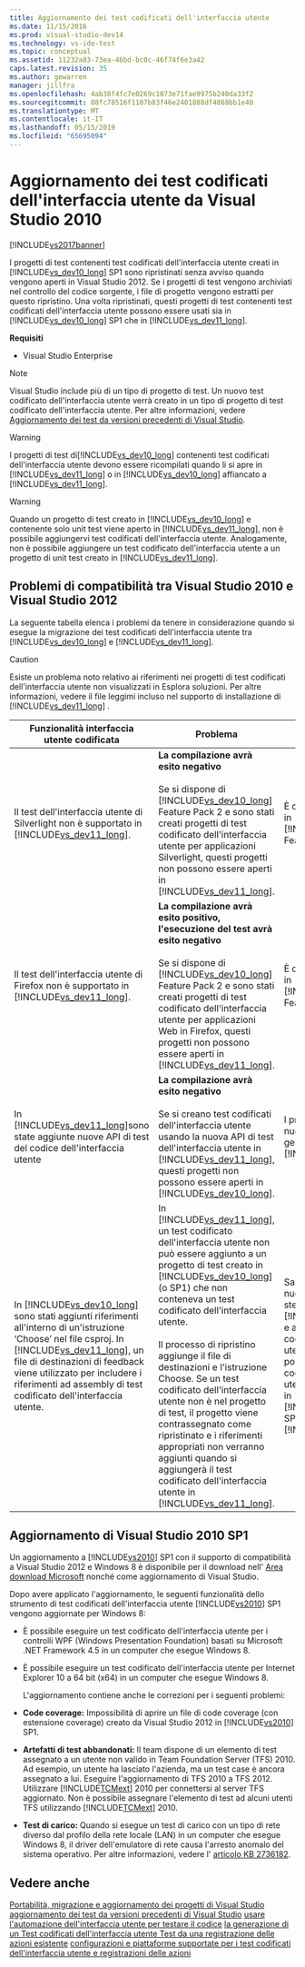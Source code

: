 ```yaml
---
title: Aggiornamento dei test codificati dell'interfaccia utente
ms.date: 11/15/2016
ms.prod: visual-studio-dev14
ms.technology: vs-ide-test
ms.topic: conceptual
ms.assetid: 11232a83-73ea-46bd-bc0c-46f74f6e3a42
caps.latest.revision: 35
ms.author: gewarren
manager: jillfra
ms.openlocfilehash: 4ab38f4fc7e0269c1073e71fae9975b240da33f2
ms.sourcegitcommit: 08fc78516f1107b83f46e2401888df4868bb1e40
ms.translationtype: MT
ms.contentlocale: it-IT
ms.lasthandoff: 05/15/2019
ms.locfileid: "65695094"
---
```

# <a name="upgrading-coded-ui-tests-from-visual-studio-2010"></a>Aggiornamento dei test codificati dell'interfaccia utente da Visual Studio 2010
[!INCLUDE[vs2017banner](../includes/vs2017banner.md)]

I progetti di test contenenti test codificati dell'interfaccia utente creati in [!INCLUDE[vs_dev10_long](../includes/vs-dev10-long-md.md)] SP1 sono ripristinati senza avviso quando vengono aperti in Visual Studio 2012. Se i progetti di test vengono archiviati nel controllo del codice sorgente, i file di progetto vengono estratti per questo ripristino. Una volta ripristinati, questi progetti di test contenenti test codificati dell'interfaccia utente possono essere usati sia in [!INCLUDE[vs_dev10_long](../includes/vs-dev10-long-md.md)] SP1 che in [!INCLUDE[vs_dev11_long](../includes/vs-dev11-long-md.md)].

 **Requisiti**

- Visual Studio Enterprise

> [!NOTE]
> Visual Studio include più di un tipo di progetto di test. Un nuovo test codificato dell'interfaccia utente verrà creato in un tipo di progetto di test codificato dell'interfaccia utente. Per altre informazioni, vedere [Aggiornamento dei test da versioni precedenti di Visual Studio](https://msdn.microsoft.com/e9c8b7f6-bd72-448e-8edb-d090dcc5cf52).

> [!WARNING]
> I progetti di test di[!INCLUDE[vs_dev10_long](../includes/vs-dev10-long-md.md)] contenenti test codificati dell'interfaccia utente devono essere ricompilati quando li si apre in [!INCLUDE[vs_dev11_long](../includes/vs-dev11-long-md.md)] o in [!INCLUDE[vs_dev10_long](../includes/vs-dev10-long-md.md)] affiancato a [!INCLUDE[vs_dev11_long](../includes/vs-dev11-long-md.md)].

> [!WARNING]
> Quando un progetto di test creato in [!INCLUDE[vs_dev10_long](../includes/vs-dev10-long-md.md)] e contenente solo unit test viene aperto in [!INCLUDE[vs_dev11_long](../includes/vs-dev11-long-md.md)], non è possibile aggiungervi test codificati dell'interfaccia utente. Analogamente, non è possibile aggiungere un test codificato dell'interfaccia utente a un progetto di unit test creato in [!INCLUDE[vs_dev11_long](../includes/vs-dev11-long-md.md)].

## <a name="compatibility-issues-between-visual-studio-2010-and-visual-studio-2012"></a>Problemi di compatibilità tra Visual Studio 2010 e Visual Studio 2012
 La seguente tabella elenca i problemi da tenere in considerazione quando si esegue la migrazione dei test codificati dell'interfaccia utente tra [!INCLUDE[vs_dev10_long](../includes/vs-dev10-long-md.md)] e [!INCLUDE[vs_dev11_long](../includes/vs-dev11-long-md.md)].

> [!CAUTION]
> Esiste un problema noto relativo ai riferimenti nei progetti di test codificati dell'interfaccia utente non visualizzati in Esplora soluzioni. Per altre informazioni, vedere il file leggimi incluso nel supporto di installazione di [!INCLUDE[vs_dev11_long](../includes/vs-dev11-long-md.md)] .

|Funzionalità interfaccia utente codificata|Problema|Soluzione|
|----------------------------|-----------|--------------|
|Il test dell'interfaccia utente di Silverlight non è supportato in [!INCLUDE[vs_dev11_long](../includes/vs-dev11-long-md.md)].|**La compilazione avrà esito negativo**<br /><br /> Se si dispone di [!INCLUDE[vs_dev10_long](../includes/vs-dev10-long-md.md)] Feature Pack 2 e sono stati creati progetti di test codificato dell'interfaccia utente per applicazioni Silverlight, questi progetti non possono essere aperti in [!INCLUDE[vs_dev11_long](../includes/vs-dev11-long-md.md)].|È consigliabile gestirli solo in [!INCLUDE[vs_dev10_long](../includes/vs-dev10-long-md.md)] Feature Pack 2.|
|Il test dell'interfaccia utente di Firefox non è supportato in [!INCLUDE[vs_dev11_long](../includes/vs-dev11-long-md.md)].|**La compilazione avrà esito positivo, l'esecuzione del test avrà esito negativo**<br /><br /> Se si dispone di [!INCLUDE[vs_dev10_long](../includes/vs-dev10-long-md.md)] Feature Pack 2 e sono stati creati progetti di test codificato dell'interfaccia utente per applicazioni Web in Firefox, questi progetti non possono essere aperti in [!INCLUDE[vs_dev11_long](../includes/vs-dev11-long-md.md)].|È consigliabile gestirli solo in [!INCLUDE[vs_dev10_long](../includes/vs-dev10-long-md.md)] Feature Pack 2.|
|In [!INCLUDE[vs_dev11_long](../includes/vs-dev11-long-md.md)]sono state aggiunte nuove API di test del codice dell'interfaccia utente|**La compilazione avrà esito negativo**<br /><br /> Se si creano test codificati dell'interfaccia utente usando la nuova API di test dell'interfaccia utente in [!INCLUDE[vs_dev11_long](../includes/vs-dev11-long-md.md)], questi progetti non possono essere aperti in [!INCLUDE[vs_dev10_long](../includes/vs-dev10-long-md.md)].|I progetti che usano la nuova API devono essere gestiti solo in [!INCLUDE[vs_dev11_long](../includes/vs-dev11-long-md.md)].|
|In [!INCLUDE[vs_dev10_long](../includes/vs-dev10-long-md.md)] sono stati aggiunti riferimenti all'interno di un'istruzione ‘Choose’ nel file csproj. In [!INCLUDE[vs_dev11_long](../includes/vs-dev11-long-md.md)], un file di destinazioni di feedback viene utilizzato per includere i riferimenti ad assembly di test codificato dell'interfaccia utente.|In [!INCLUDE[vs_dev11_long](../includes/vs-dev11-long-md.md)], un test codificato dell'interfaccia utente non può essere aggiunto a un progetto di test creato in [!INCLUDE[vs_dev10_long](../includes/vs-dev10-long-md.md)] (o SP1) che non conteneva un test codificato dell'interfaccia utente.<br /><br /> Il processo di ripristino aggiunge il file di destinazioni e l'istruzione Choose. Se un test codificato dell'interfaccia utente non è nel progetto di test, il progetto viene contrassegnato come ripristinato e i riferimenti appropriati non verranno aggiunti quando si aggiungerà il test codificato dell'interfaccia utente in [!INCLUDE[vs_dev11_long](../includes/vs-dev11-long-md.md)].|Sarà necessario creare un nuovo progetto di test nella stessa soluzione usando [!INCLUDE[vs_dev11_long](../includes/vs-dev11-long-md.md)] e aggiungervi il nuovo test codificato dell'interfaccia utente. In alternativa, è possibile aggiungere i test codificati dell'interfaccia utente nel progetto di test in [!INCLUDE[vs_dev10_long](../includes/vs-dev10-long-md.md)] SP1 e aprirlo in [!INCLUDE[vs_dev11_long](../includes/vs-dev11-long-md.md)].|

## <a name="UpgradingCodedUIFromVS2010_Update"></a> Aggiornamento di Visual Studio 2010 SP1
 Un aggiornamento a [!INCLUDE[vs2010](../includes/vs2010-md.md)] SP1 con il supporto di compatibilità a Visual Studio 2012 e Windows 8 è disponibile per il download nell' [Area download Microsoft](http://www.microsoft.com/download/details.aspx?id=34677) nonché come aggiornamento di Visual Studio.

 Dopo avere applicato l'aggiornamento, le seguenti funzionalità dello strumento di test codificati dell'interfaccia utente [!INCLUDE[vs2010](../includes/vs2010-md.md)] SP1 vengono aggiornate per Windows 8:

- È possibile eseguire un test codificato dell'interfaccia utente per i controlli WPF (Windows Presentation Foundation) basati su Microsoft .NET Framework 4.5 in un computer che esegue Windows 8.

- È possibile eseguire un test codificato dell'interfaccia utente per Internet Explorer 10 a 64 bit (x64) in un computer che esegue Windows 8.

  L'aggiornamento contiene anche le correzioni per i seguenti problemi:

- **Code coverage:** Impossibilità di aprire un file di code coverage (con estensione coverage) creato da Visual Studio 2012 in [!INCLUDE[vs2010](../includes/vs2010-md.md)] SP1.

- **Artefatti di test abbandonati:** Il team dispone di un elemento di test assegnato a un utente non valido in Team Foundation Server (TFS) 2010. Ad esempio, un utente ha lasciato l'azienda, ma un test case è ancora assegnato a lui. Eseguire l'aggiornamento di TFS 2010 a TFS 2012. Utilizzare [!INCLUDE[TCMext](../includes/tcmext-md.md)] 2010 per connettersi al server TFS aggiornato. Non è possibile assegnare l'elemento di test ad alcuni utenti TFS utilizzando [!INCLUDE[TCMext](../includes/tcmext-md.md)] 2010.

- **Test di carico:** Quando si esegue un test di carico con un tipo di rete diverso dal profilo della rete locale (LAN) in un computer che esegue Windows 8, il driver dell'emulatore di rete causa l'arresto anomalo del sistema operativo. Per altre informazioni, vedere l' [articolo KB 2736182](http://support.microsoft.com/kb/2736182).

## <a name="see-also"></a>Vedere anche
 [Portabilità, migrazione e aggiornamento dei progetti di Visual Studio](../porting/porting-migrating-and-upgrading-visual-studio-projects.md) [aggiornamento dei test da versioni precedenti di Visual Studio](https://msdn.microsoft.com/e9c8b7f6-bd72-448e-8edb-d090dcc5cf52) [usare l'automazione dell'interfaccia utente per testare il codice](../test/use-ui-automation-to-test-your-code.md) [la generazione di un Test codificati dell'interfaccia utente Test da una registrazione delle azioni esistente](https://msdn.microsoft.com/library/56736963-9027-493b-b5c4-2d4e86d1d497) [configurazioni e piattaforme supportate per i test codificati dell'interfaccia utente e registrazioni delle azioni](../test/supported-configurations-and-platforms-for-coded-ui-tests-and-action-recordings.md)
